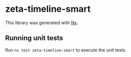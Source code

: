 # zeta-timeline-smart

This library was generated with [Nx](https://nx.dev).

## Running unit tests

Run `nx test zeta-timeline-smart` to execute the unit tests.
